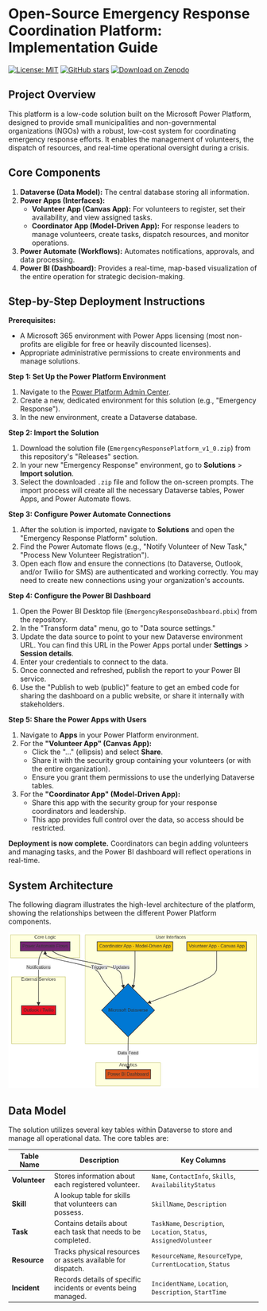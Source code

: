 # Open-Source Emergency Response Coordination Platform: Implementation Guide

[![License: MIT](https://img.shields.io/badge/License-MIT-yellow.svg)](LICENSE)
[![GitHub stars](https://img.shields.io/github/stars/rkneela0912/emergency-response-platform.svg)](https://github.com/rkneela0912/emergency-response-platform/stargazers)
<a href="https://doi.org/10.5281/zenodo.17381400"> <img alt="Download on Zenodo" src="https://img.shields.io/badge/Download%20on-Zenodo-1f77b4?style=flat&logo=zenodo&logoColor=white&labelColor=555555" height="20"> </a>

## **Project Overview**

This platform is a low-code solution built on the Microsoft Power Platform, designed to provide small municipalities and non-governmental organizations (NGOs) with a robust, low-cost system for coordinating emergency response efforts. It enables the management of volunteers, the dispatch of resources, and real-time operational oversight during a crisis.

## **Core Components**

1.  **Dataverse (Data Model):** The central database storing all information.
2.  **Power Apps (Interfaces):**
    *   **Volunteer App (Canvas App):** For volunteers to register, set their availability, and view assigned tasks.
    *   **Coordinator App (Model-Driven App):** For response leaders to manage volunteers, create tasks, dispatch resources, and monitor operations.
3.  **Power Automate (Workflows):** Automates notifications, approvals, and data processing.
4.  **Power BI (Dashboard):** Provides a real-time, map-based visualization of the entire operation for strategic decision-making.

## **Step-by-Step Deployment Instructions**

**Prerequisites:**
*   A Microsoft 365 environment with Power Apps licensing (most non-profits are eligible for free or heavily discounted licenses).
*   Appropriate administrative permissions to create environments and manage solutions.

**Step 1: Set Up the Power Platform Environment**
1.  Navigate to the [Power Platform Admin Center](https://admin.powerplatform.microsoft.com/).
2.  Create a new, dedicated environment for this solution (e.g., "Emergency Response").
3.  In the new environment, create a Dataverse database.

**Step 2: Import the Solution**
1.  Download the solution file (`EmergencyResponsePlatform_v1_0.zip`) from this repository's "Releases" section.
2.  In your new "Emergency Response" environment, go to **Solutions** > **Import solution**.
3.  Select the downloaded `.zip` file and follow the on-screen prompts. The import process will create all the necessary Dataverse tables, Power Apps, and Power Automate flows.

**Step 3: Configure Power Automate Connections**
1.  After the solution is imported, navigate to **Solutions** and open the "Emergency Response Platform" solution.
2.  Find the Power Automate flows (e.g., "Notify Volunteer of New Task," "Process New Volunteer Registration").
3.  Open each flow and ensure the connections (to Dataverse, Outlook, and/or Twilio for SMS) are authenticated and working correctly. You may need to create new connections using your organization's accounts.

**Step 4: Configure the Power BI Dashboard**
1.  Open the Power BI Desktop file (`EmergencyResponseDashboard.pbix`) from the repository.
2.  In the "Transform data" menu, go to "Data source settings."
3.  Update the data source to point to your new Dataverse environment URL. You can find this URL in the Power Apps portal under **Settings** > **Session details**.
4.  Enter your credentials to connect to the data.
5.  Once connected and refreshed, publish the report to your Power BI service.
6.  Use the "Publish to web (public)" feature to get an embed code for sharing the dashboard on a public website, or share it internally with stakeholders.

**Step 5: Share the Power Apps with Users**
1.  Navigate to **Apps** in your Power Platform environment.
2.  For the **"Volunteer App" (Canvas App):**
    *   Click the "..." (ellipsis) and select **Share**.
    *   Share it with the security group containing your volunteers (or with the entire organization).
    *   Ensure you grant them permissions to use the underlying Dataverse tables.
3.  For the **"Coordinator App" (Model-Driven App):**
    *   Share this app with the security group for your response coordinators and leadership.
    *   This app provides full control over the data, so access should be restricted.

**Deployment is now complete.** Coordinators can begin adding volunteers and managing tasks, and the Power BI dashboard will reflect operations in real-time.




## **System Architecture**

The following diagram illustrates the high-level architecture of the platform, showing the relationships between the different Power Platform components.

![System Architecture](architecture.png)




## **Data Model**

The solution utilizes several key tables within Dataverse to store and manage all operational data. The core tables are:

| Table Name | Description | Key Columns |
| --- | --- | --- |
| **Volunteer** | Stores information about each registered volunteer. | `Name`, `ContactInfo`, `Skills`, `AvailabilityStatus` |
| **Skill** | A lookup table for skills that volunteers can possess. | `SkillName`, `Description` |
| **Task** | Contains details about each task that needs to be completed. | `TaskName`, `Description`, `Location`, `Status`, `AssignedVolunteer` |
| **Resource** | Tracks physical resources or assets available for dispatch. | `ResourceName`, `ResourceType`, `CurrentLocation`, `Status` |
| **Incident** | Records details of specific incidents or events being managed. | `IncidentName`, `Location`, `Description`, `StartTime` |

